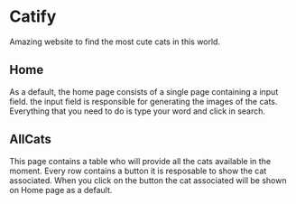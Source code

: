 # Catify 
Amazing website to find the most cute cats in this world.

## Home

As a default, the home page consists of a single page containing a input field.
the input field is responsible for generating  the images of the cats.
Everything that you need to do is type your word and click in search.

## AllCats

This page contains a table who will provide all the cats available in the moment.
Every row contains a button it is resposable to show the cat associated.
When you click on the button the cat associated will be  shown on Home page as a default.

